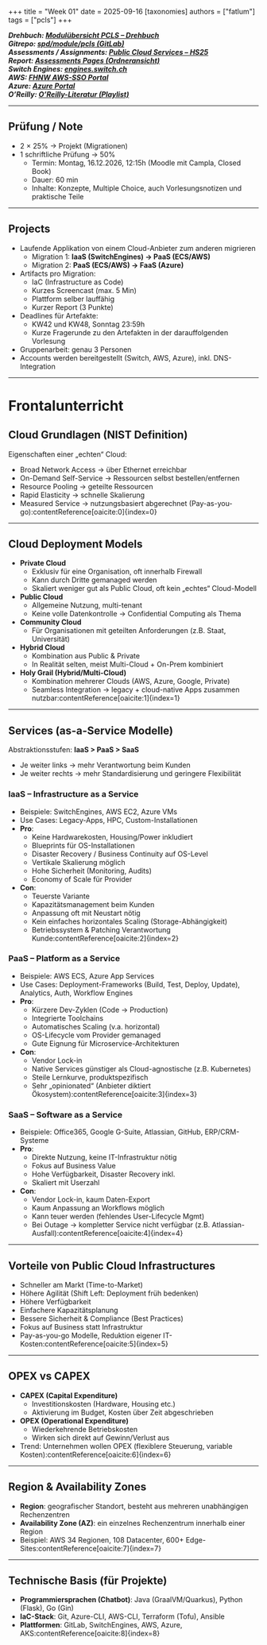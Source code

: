 +++
title = "Week 01"
date = 2025-09-16
[taxonomies]
authors = ["fatlum"]
tags = ["pcls"]
+++

***Drehbuch: [Modulübersicht PCLS – Drehbuch](https://sgi.pages.fhnw.ch/moduluebersicht/pcls/drehbuch.html)***  
***Gitrepo: [spd/module/pcls (GitLab)](https://gitlab.fhnw.ch/spd/module/pcls/)***  
***Assessments / Assignments: [Public Cloud Services – HS25](https://spd.pages.fhnw.ch/module/pcls/tutorials/assignments/public-cloud-services/hs25/index.html)***  
***Report: [Assessments Pages (Ordneransicht)](https://gitlab.fhnw.ch/spd/module/pcls/tutorials/assignments/-/tree/main/modules/assessments/pages/)***  
***Switch Engines: [engines.switch.ch](https://engines.switch.ch/)***  
***AWS: [FHNW AWS-SSO Portal](https://fhnw.awsapps.com/start/#/?tab=accounts)***  
***Azure: [Azure Portal](https://portal.azure.com)***  
***O’Reilly: [O’Reilly-Literatur (Playlist)](https://learning.oreilly.com/playlists/a27d30d7-f139-4476-9c3a-e0abeb0f89da/)***

---

## Prüfung / Note
- 2 × 25% → Projekt (Migrationen)
- 1 schriftliche Prüfung → 50%
    - Termin: Montag, 16.12.2026, 12:15h (Moodle mit Campla, Closed Book)
    - Dauer: 60 min
    - Inhalte: Konzepte, Multiple Choice, auch Vorlesungsnotizen und praktische Teile

---

## Projects
- Laufende Applikation von einem Cloud-Anbieter zum anderen migrieren
    - Migration 1: **IaaS (SwitchEngines) → PaaS (ECS/AWS)**
    - Migration 2: **PaaS (ECS/AWS) → FaaS (Azure)**
- Artifacts pro Migration:
    - IaC (Infrastructure as Code)
    - Kurzes Screencast (max. 5 Min)
    - Plattform selber lauffähig
    - Kurzer Report (3 Punkte)
- Deadlines für Artefakte:
    - KW42 und KW48, Sonntag 23:59h
    - Kurze Fragerunde zu den Artefakten in der darauffolgenden Vorlesung
- Gruppenarbeit: genau 3 Personen
- Accounts werden bereitgestellt (Switch, AWS, Azure), inkl. DNS-Integration

---

# Frontalunterricht

## Cloud Grundlagen (NIST Definition)
Eigenschaften einer „echten“ Cloud:
- Broad Network Access → über Ethernet erreichbar
- On-Demand Self-Service → Ressourcen selbst bestellen/entfernen
- Resource Pooling → geteilte Ressourcen
- Rapid Elasticity → schnelle Skalierung
- Measured Service → nutzungsbasiert abgerechnet (Pay-as-you-go):contentReference[oaicite:0]{index=0}

---

## Cloud Deployment Models
- **Private Cloud**
    - Exklusiv für eine Organisation, oft innerhalb Firewall
    - Kann durch Dritte gemanaged werden
    - Skaliert weniger gut als Public Cloud, oft kein „echtes“ Cloud-Modell
- **Public Cloud**
    - Allgemeine Nutzung, multi-tenant
    - Keine volle Datenkontrolle → Confidential Computing als Thema
- **Community Cloud**
    - Für Organisationen mit geteilten Anforderungen (z.B. Staat, Universität)
- **Hybrid Cloud**
    - Kombination aus Public & Private
    - In Realität selten, meist Multi-Cloud + On-Prem kombiniert
- **Holy Grail (Hybrid/Multi-Cloud)**
    - Kombination mehrerer Clouds (AWS, Azure, Google, Private)
    - Seamless Integration → legacy + cloud-native Apps zusammen nutzbar:contentReference[oaicite:1]{index=1}

---

## Services (as-a-Service Modelle)
Abstraktionsstufen: **IaaS > PaaS > SaaS**
- Je weiter links → mehr Verantwortung beim Kunden
- Je weiter rechts → mehr Standardisierung und geringere Flexibilität

### IaaS – Infrastructure as a Service
- Beispiele: SwitchEngines, AWS EC2, Azure VMs
- Use Cases: Legacy-Apps, HPC, Custom-Installationen
- **Pro**:
    - Keine Hardwarekosten, Housing/Power inkludiert
    - Blueprints für OS-Installationen
    - Disaster Recovery / Business Continuity auf OS-Level
    - Vertikale Skalierung möglich
    - Hohe Sicherheit (Monitoring, Audits)
    - Economy of Scale für Provider
- **Con**:
    - Teuerste Variante
    - Kapazitätsmanagement beim Kunden
    - Anpassung oft mit Neustart nötig
    - Kein einfaches horizontales Scaling (Storage-Abhängigkeit)
    - Betriebssystem & Patching Verantwortung Kunde:contentReference[oaicite:2]{index=2}

### PaaS – Platform as a Service
- Beispiele: AWS ECS, Azure App Services
- Use Cases: Deployment-Frameworks (Build, Test, Deploy, Update), Analytics, Auth, Workflow Engines
- **Pro**:
    - Kürzere Dev-Zyklen (Code → Production)
    - Integrierte Toolchains
    - Automatisches Scaling (v.a. horizontal)
    - OS-Lifecycle vom Provider gemanaged
    - Gute Eignung für Microservice-Architekturen
- **Con**:
    - Vendor Lock-in
    - Native Services günstiger als Cloud-agnostische (z.B. Kubernetes)
    - Steile Lernkurve, produktspezifisch
    - Sehr „opinionated“ (Anbieter diktiert Ökosystem):contentReference[oaicite:3]{index=3}

### SaaS – Software as a Service
- Beispiele: Office365, Google G-Suite, Atlassian, GitHub, ERP/CRM-Systeme
- **Pro**:
    - Direkte Nutzung, keine IT-Infrastruktur nötig
    - Fokus auf Business Value
    - Hohe Verfügbarkeit, Disaster Recovery inkl.
    - Skaliert mit Userzahl
- **Con**:
    - Vendor Lock-in, kaum Daten-Export
    - Kaum Anpassung an Workflows möglich
    - Kann teuer werden (fehlendes User-Lifecycle Mgmt)
    - Bei Outage → kompletter Service nicht verfügbar (z.B. Atlassian-Ausfall):contentReference[oaicite:4]{index=4}

---

## Vorteile von Public Cloud Infrastructures
- Schneller am Markt (Time-to-Market)
- Höhere Agilität (Shift Left: Deployment früh bedenken)
- Höhere Verfügbarkeit
- Einfachere Kapazitätsplanung
- Bessere Sicherheit & Compliance (Best Practices)
- Fokus auf Business statt Infrastruktur
- Pay-as-you-go Modelle, Reduktion eigener IT-Kosten:contentReference[oaicite:5]{index=5}

---

## OPEX vs CAPEX
- **CAPEX (Capital Expenditure)**
    - Investitionskosten (Hardware, Housing etc.)
    - Aktivierung im Budget, Kosten über Zeit abgeschrieben
- **OPEX (Operational Expenditure)**
    - Wiederkehrende Betriebskosten
    - Wirken sich direkt auf Gewinn/Verlust aus
- Trend: Unternehmen wollen OPEX (flexiblere Steuerung, variable Kosten):contentReference[oaicite:6]{index=6}

---

## Region & Availability Zones
- **Region**: geografischer Standort, besteht aus mehreren unabhängigen Rechenzentren
- **Availability Zone (AZ)**: ein einzelnes Rechenzentrum innerhalb einer Region
- Beispiel: AWS 34 Regionen, 108 Datacenter, 600+ Edge-Sites:contentReference[oaicite:7]{index=7}

---

## Technische Basis (für Projekte)
- **Programmiersprachen (Chatbot)**: Java (GraalVM/Quarkus), Python (Flask), Go (Gin)
- **IaC-Stack**: Git, Azure-CLI, AWS-CLI, Terraform (Tofu), Ansible
- **Plattformen**: GitLab, SwitchEngines, AWS, Azure, AKS:contentReference[oaicite:8]{index=8}

